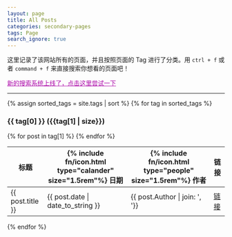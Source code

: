 ```yaml
---
layout: page
title: All Posts
categories: secondary-pages
tags: Page
search_ignore: true
---
```


这里记录了该网站所有的页面，并且按照页面的 Tag 进行了分类。用 `ctrl + f` 或者 `command + f` 来直接搜索你想看的页面吧！

<div class="notification">
  <a href="{{ site.baseurl }}/secondary-pages/2021/04/12/Search.html" style = "color: rgb(173, 11, 170);">新的搜索系统上线了，点击这里尝试一下</a>
</div>

---

{% assign sorted_tags = site.tags | sort %}
{% for tag in sorted_tags %}
<div id="{{ tag[0] }}"></div>
<h3>{{ tag[0] }} ({{tag[1] | size}})</h3>
<table>
  <thead>
    <tr>
      <th>标题</th>
      <th>{% include fn/icon.html type="calander" size="1.5rem"%} 日期</th>
      <th>{% include fn/icon.html type="people" size="1.5rem"%} 作者</th>
      <th>链接</th>
    </tr>
  </thead>
  <tbody>
      {% for post in tag[1] %}
        <tr>
          <td>{{ post.title }}</td>
          <td>{{ post.date | date_to_string }}</td>
          <td>{{ post.Author | join: ', '}}</td>
          <td><a class="tag" href="{{ site.baseurl }}{{ post.url }}">链接</a></td>
        </tr>
      {% endfor %}
  </tbody>
</table>
{% endfor %}
